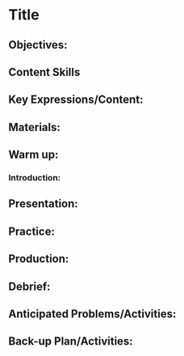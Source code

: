 # Title

## Objectives:

## Content Skills

## Key Expressions/Content:

## Materials:

## Warm up:
### Introduction:

## Presentation:

## Practice:

## Production:

## Debrief:

## Anticipated Problems/Activities:

## Back-up Plan/Activities:

